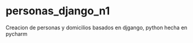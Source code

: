 # personas_django_n1
  Creacion de personas y domicilios basados en djgango, python hecha en pycharm
